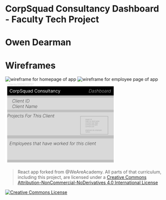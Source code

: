 # CorpSquad Consultancy Dashboard - Faculty Tech Project

# Owen Dearman

# Wireframes
<img width="350px" alt="wireframe for homepage of app" src="/publicimages/wireframe/homepage-wireframe.jpg">
<img width="350px" alt="wireframe for employee page of app" src="/publicimages/wireframe/employees-wireframe.jpg">
<img width="350px" alt="wireframe for client page of app" src="/public/images/wireframe/clients-wireframe.jpg">




> React app forked from @WeAreAcademy.  All parts of that curriculum, including this project, are licensed under a <a rel="license" href="http://creativecommons.org/licenses/by-nc-nd/4.0/">Creative Commons Attribution-NonCommercial-NoDerivatives 4.0 International License</a>

<a rel="license" href="http://creativecommons.org/licenses/by-nc-nd/4.0/"><img alt="Creative Commons License" style="border-width:0" src="https://i.creativecommons.org/l/by-nc-nd/4.0/88x31.png" /></a>